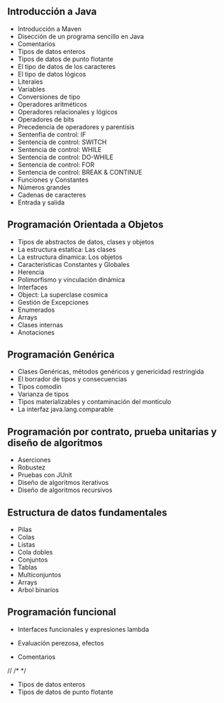 ## Introducción a Java

- Introducción a Maven
- Disección de un programa sencillo en Java
- Comentarios
- Tipos de datos enteros
- Tipos de datos de punto flotante
- El tipo de datos de los caracteres
- El tipo de datos lógicos
- Literales
- Variables
- Conversiones de tipo
- Operadores aritméticos
- Operadores relacionales y lógicos
- Operadores de bits
- Precedencia de operadores y parentisis
- Sentenfia de control: IF
- Sentencia de control: SWITCH
- Sentencia de control: WHILE
- Sentencia de control: DO-WHILE
- Sentencia de control: FOR
- Sentencia de control: BREAK & CONTINUE
- Funciones y Constantes
- Números grandes
- Cadenas de caracteres
- Entrada y salida

## Programación Orientada a Objetos

- Tipos de abstractos de datos, clases y objetos
- La estructura estatica: Las clases
- La estructura dinamica: Los objetos
- Caracteristicas Constantes y Globales
- Herencia
- Polimorfismo y vinculación dinámica
- Interfaces
- Object: La superclase cosmica
- Gestión de Excepciones
- Enumerados
- Arrays
- Clases internas
- Anotaciones

## Programación Genérica

- Clases Genéricas, métodos genéricos y genericidad restringida
- El borrador de tipos y consecuencias
- Tipos comodín
- Varianza de tipos
- Tipos materializables y contaminación del montículo
- La interfaz java.lang.comparable<T>

## Programación por contrato, prueba unitarias y diseño de algoritmos

- Aserciones
- Robustez
- Pruebas con JUnit
- Diseño de algoritmos iterativos
- Diseño de algoritmos recursivos

## Estructura de datos fundamentales

- Pilas
- Colas
- Listas
- Cola dobles
- Conjuntos
- Tablas
- Multiconjuntos
- Arrays
- Arbol binarios

## Programación funcional

- Interfaces funcionales y expresiones lambda
- Evaluación perezosa, efectos


- Comentarios

//
/*  */
- Tipos de datos enteros
- Tipos de datos de punto flotante








